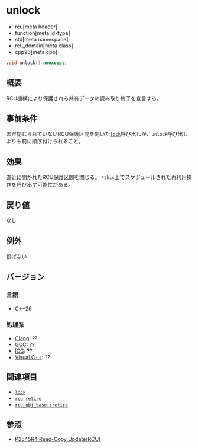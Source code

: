 # unlock
* rcu[meta header]
* function[meta id-type]
* std[meta namespace]
* rcu_domain[meta class]
* cpp26[meta cpp]

```cpp
void unlock() noexcept;
```

## 概要
RCU機構により保護される共有データの読み取り終了を宣言する。


## 事前条件
まだ閉じられていないRCU保護区間を開いた[`lock`](lock.md)呼び出しが、`unlock`呼び出しよりも前に順序付けられること。


## 効果
直近に開かれたRCU保護区間を閉じる。
`*this`上でスケジュールされた再利用操作を呼び出す可能性がある。


## 戻り値
なし


## 例外
投げない


## バージョン
### 言語
- C++26

### 処理系
- [Clang](/implementation.md#clang): ??
- [GCC](/implementation.md#gcc): ??
- [ICC](/implementation.md#icc): ??
- [Visual C++](/implementation.md#visual_cpp): ??


## 関連項目
- [`lock`](lock.md)
- [`rcu_retire`](../rcu_retire.md.nolink)
- [`rcu_obj_base::retire`](../rcu_rcu_obj_base/retire.md.nolink)


## 参照
- [P2545R4 Read-Copy Update(RCU)](https://open-std.org/jtc1/sc22/wg21/docs/papers/2023/p2545r4.pdf)
